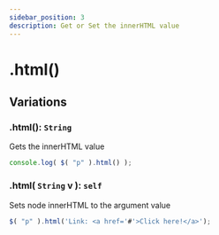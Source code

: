 ```yaml
---
sidebar_position: 3
description: Get or Set the innerHTML value
---
```


# .html()

## Variations

### .html(): ``String``
Gets the innerHTML value
```javascript
console.log( $( "p" ).html() );
```

### .html( ``String`` v ): ``self``
Sets node innerHTML to the argument value
```javascript
$( "p" ).html('Link: <a href='#'>Click here!</a>');
```